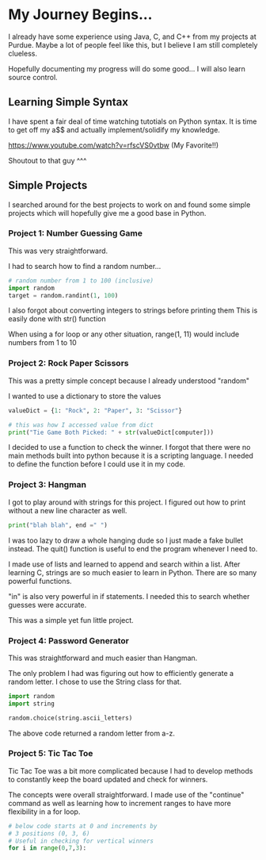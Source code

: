 # My Journey Begins...

I already have some experience using Java, C, and C++ from my projects at Purdue.
Maybe a lot of people feel like this, but I believe I am still completely clueless. 

Hopefully documenting my progress will do some good... I will also learn source control.

## Learning Simple Syntax

I have spent a fair deal of time watching tutotials on Python syntax.
It is time to get off my a$$ and actually implement/solidify my knowledge.

https://www.youtube.com/watch?v=rfscVS0vtbw (My Favorite!!)

Shoutout to that guy ^^^

## Simple Projects

I searched around for the best projects to work on and found some simple projects 
which will hopefully give me a good base in Python.

### Project 1: Number Guessing Game

This was very straightforward. 

I had to search how to find a random number...
```python
# random number from 1 to 100 (inclusive)
import random
target = random.randint(1, 100)
```

I also forgot about converting integers to strings before printing them
This is easily done with str() function

When using a for loop or any other situation, range(1, 11) would include numbers from 1 to 10 

### Project 2: Rock Paper Scissors

This was a pretty simple concept because I already understood "random"

I wanted to use a dictionary to store the values

```python
valueDict = {1: "Rock", 2: "Paper", 3: "Scissor"}

# this was how I accessed value from dict
print("Tie Game Both Picked: " + str(valueDict[computer]))
```
I decided to use a function to check the winner.
I forgot that there were no main methods built into python because it is a scripting language.
I needed to define the function before I could use it in my code.

### Project 3: Hangman

I got to play around with strings for this project. 
I figured out how to print without a new line character as well.
```python
print("blah blah", end =" ")
```

I was too lazy to draw a whole hanging dude so I just made
a fake bullet instead. The quit() function is useful to end the program whenever
I need to.

I made use of lists and learned to append and search 
within a list. After learning C, strings are so much
easier to learn in Python. There are so many powerful
functions. 

"in" is also very powerful in if statements. 
I needed this to search whether guesses were accurate.

This was a simple yet fun little project.

### Project 4: Password Generator

This was straightforward and much easier than Hangman.

The only problem I had was figuring out how to efficiently
generate a random letter. I chose to use the String class
for that. 

```python
import random
import string

random.choice(string.ascii_letters)
```

The above code returned a random letter from a-z.

### Project 5: Tic Tac Toe

Tic Tac Toe was a bit more complicated because I had to
develop methods to constantly keep the board updated and
check for winners. 

The concepts were overall straightforward. I made use
of the "continue" command as well as learning how
to increment ranges to have more flexibility in a for loop.

```python
# below code starts at 0 and increments by
# 3 positions (0, 3, 6) 
# Useful in checking for vertical winners
for i in range(0,7,3):
```




